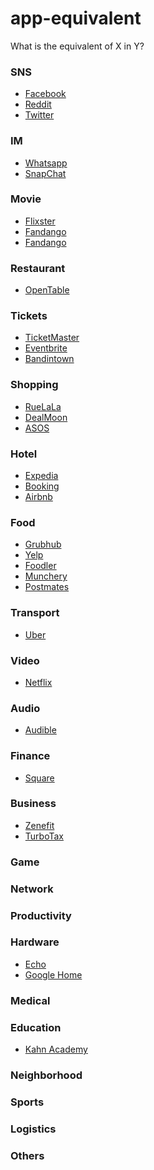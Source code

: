 # app-equivalent
What is the equivalent of X in Y?

### SNS

- [Facebook]()
- [Reddit]()
- [Twitter]()

### IM

- [Whatsapp]()
- [SnapChat]()

### Movie

- [Flixster](https://itunes.apple.com/us/app/movies-by-flixster-with-rotten-tomatoes/id284235722)
- [Fandango](www.fandango.com)
- [Fandango](https://itunes.apple.com/us/app/fandango-movies-times-tickets/id307906541?mt=8)

### Restaurant

- [OpenTable](https://www.opentable.com/start/home)

### Tickets

- [TicketMaster]()
- [Eventbrite]()
- [Bandintown]()

### Shopping

- [RueLaLa]()
- [DealMoon]()
- [ASOS]()

### Hotel

- [Expedia]()
- [Booking]()
- [Airbnb]()

### Food

- [Grubhub]()
- [Yelp]()
- [Foodler]()
- [Munchery]()
- [Postmates]()

### Transport

- [Uber]()

### Video

- [Netflix]()

### Audio

- [Audible]()

### Finance

- [Square](https://squareup.com)

### Business

- [Zenefit]()
- [TurboTax]()

### Game

### Network

### Productivity

### Hardware

- [Echo]()
- [Google Home]()

### Medical

### Education

- [Kahn Academy]()

### Neighborhood

### Sports

### Logistics

### Others
